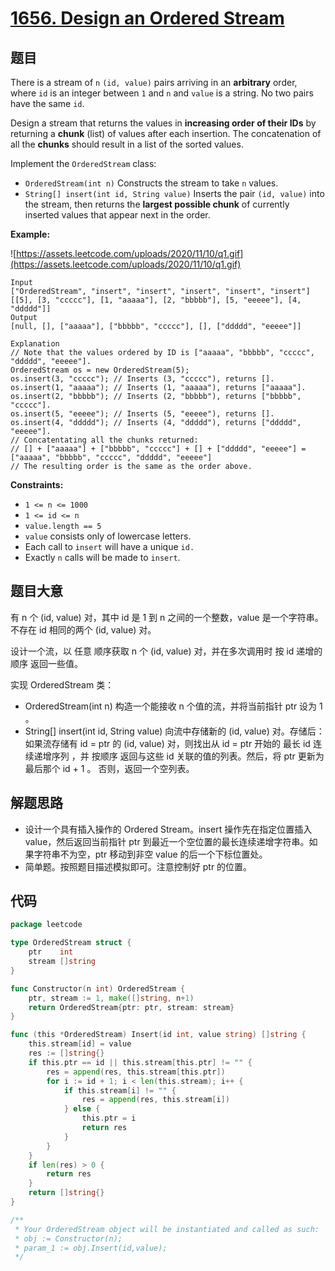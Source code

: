 # [1656. Design an Ordered Stream](https://leetcode.com/problems/design-an-ordered-stream/)

## 题目

There is a stream of `n` `(id, value)` pairs arriving in an **arbitrary** order, where `id` is an integer between `1` and `n` and `value` is a string. No two pairs have the same `id`.

Design a stream that returns the values in **increasing order of their IDs** by returning a **chunk** (list) of values after each insertion. The concatenation of all the **chunks** should result in a list of the sorted values.

Implement the `OrderedStream` class:

- `OrderedStream(int n)` Constructs the stream to take `n` values.
- `String[] insert(int id, String value)` Inserts the pair `(id, value)` into the stream, then returns the **largest possible chunk** of currently inserted values that appear next in the order.

**Example:**

![https://assets.leetcode.com/uploads/2020/11/10/q1.gif](https://assets.leetcode.com/uploads/2020/11/10/q1.gif)

```
Input
["OrderedStream", "insert", "insert", "insert", "insert", "insert"]
[[5], [3, "ccccc"], [1, "aaaaa"], [2, "bbbbb"], [5, "eeeee"], [4, "ddddd"]]
Output
[null, [], ["aaaaa"], ["bbbbb", "ccccc"], [], ["ddddd", "eeeee"]]

Explanation
// Note that the values ordered by ID is ["aaaaa", "bbbbb", "ccccc", "ddddd", "eeeee"].
OrderedStream os = new OrderedStream(5);
os.insert(3, "ccccc"); // Inserts (3, "ccccc"), returns [].
os.insert(1, "aaaaa"); // Inserts (1, "aaaaa"), returns ["aaaaa"].
os.insert(2, "bbbbb"); // Inserts (2, "bbbbb"), returns ["bbbbb", "ccccc"].
os.insert(5, "eeeee"); // Inserts (5, "eeeee"), returns [].
os.insert(4, "ddddd"); // Inserts (4, "ddddd"), returns ["ddddd", "eeeee"].
// Concatentating all the chunks returned:
// [] + ["aaaaa"] + ["bbbbb", "ccccc"] + [] + ["ddddd", "eeeee"] = ["aaaaa", "bbbbb", "ccccc", "ddddd", "eeeee"]
// The resulting order is the same as the order above.

```

**Constraints:**

- `1 <= n <= 1000`
- `1 <= id <= n`
- `value.length == 5`
- `value` consists only of lowercase letters.
- Each call to `insert` will have a unique `id.`
- Exactly `n` calls will be made to `insert`.

## 题目大意

有 n 个 (id, value) 对，其中 id 是 1 到 n 之间的一个整数，value 是一个字符串。不存在 id 相同的两个 (id, value) 对。

设计一个流，以 任意 顺序获取 n 个 (id, value) 对，并在多次调用时 按 id 递增的顺序 返回一些值。

实现 OrderedStream 类：

- OrderedStream(int n) 构造一个能接收 n 个值的流，并将当前指针 ptr 设为 1 。
- String[] insert(int id, String value) 向流中存储新的 (id, value) 对。存储后：
如果流存储有 id = ptr 的 (id, value) 对，则找出从 id = ptr 开始的 最长 id 连续递增序列 ，并 按顺序 返回与这些 id 关联的值的列表。然后，将 ptr 更新为最后那个 id + 1 。
否则，返回一个空列表。

## 解题思路

- 设计一个具有插入操作的 Ordered Stream。insert 操作先在指定位置插入 value，然后返回当前指针 ptr 到最近一个空位置的最长连续递增字符串。如果字符串不为空，ptr 移动到非空 value 的后一个下标位置处。
- 简单题。按照题目描述模拟即可。注意控制好 ptr 的位置。

## 代码

```go
package leetcode

type OrderedStream struct {
	ptr    int
	stream []string
}

func Constructor(n int) OrderedStream {
	ptr, stream := 1, make([]string, n+1)
	return OrderedStream{ptr: ptr, stream: stream}
}

func (this *OrderedStream) Insert(id int, value string) []string {
	this.stream[id] = value
	res := []string{}
	if this.ptr == id || this.stream[this.ptr] != "" {
		res = append(res, this.stream[this.ptr])
		for i := id + 1; i < len(this.stream); i++ {
			if this.stream[i] != "" {
				res = append(res, this.stream[i])
			} else {
				this.ptr = i
				return res
			}
		}
	}
	if len(res) > 0 {
		return res
	}
	return []string{}
}

/**
 * Your OrderedStream object will be instantiated and called as such:
 * obj := Constructor(n);
 * param_1 := obj.Insert(id,value);
 */
```